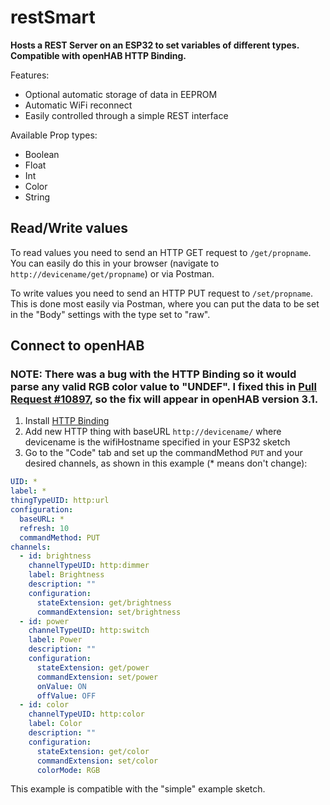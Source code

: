 # restSmart

**Hosts a REST Server on an ESP32 to set variables of different types. Compatible with openHAB HTTP Binding.**

Features:
* Optional automatic storage of data in EEPROM
* Automatic WiFi reconnect
* Easily controlled through a simple REST interface

Available Prop types:
* Boolean
* Float
* Int
* Color
* String

## Read/Write values

To read values you need to send an HTTP GET request to ``/get/propname``.
You can easily do this in your browser (navigate to ``http://devicename/get/propname``) or via Postman.

To write values you need to send an HTTP PUT request to ``/set/propname``.
This is done most easily via Postman, where you can put the data to be set in the "Body" settings with the type set to "raw".

## Connect to openHAB

### NOTE: There was a bug with the HTTP Binding so it would parse any valid RGB color value to "UNDEF". I fixed this in [Pull Request #10897](https://github.com/openhab/openhab-addons/pull/10897), so the fix will appear in openHAB version 3.1. 

1. Install [HTTP Binding](https://www.openhab.org/addons/bindings/http/)
2. Add new HTTP thing with baseURL ``http://devicename/`` where devicename is the wifiHostname specified in your ESP32 sketch
3. Go to the "Code" tab and set up the commandMethod ``PUT`` and your desired channels, as shown in this example (* means don't change):
```yaml
UID: *
label: *
thingTypeUID: http:url
configuration:
  baseURL: *
  refresh: 10
  commandMethod: PUT
channels:
  - id: brightness
    channelTypeUID: http:dimmer
    label: Brightness
    description: ""
    configuration:
      stateExtension: get/brightness
      commandExtension: set/brightness
  - id: power
    channelTypeUID: http:switch
    label: Power
    description: ""
    configuration:
      stateExtension: get/power
      commandExtension: set/power
      onValue: ON
      offValue: OFF
  - id: color
    channelTypeUID: http:color
    label: Color
    description: ""
    configuration:
      stateExtension: get/color
      commandExtension: set/color
      colorMode: RGB
```
This example is compatible with the "simple" example sketch.
